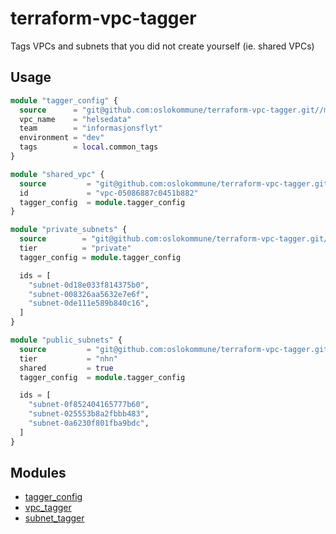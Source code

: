 # terraform-vpc-tagger

Tags VPCs and subnets that you did not create yourself (ie. shared VPCs)

## Usage

```terraform
module "tagger_config" {
  source      = "git@github.com:oslokommune/terraform-vpc-tagger.git//modules/tagger_config?ref=v1"
  vpc_name    = "helsedata"
  team        = "informasjonsflyt"
  environment = "dev"
  tags        = local.common_tags
}

module "shared_vpc" {
  source         = "git@github.com:oslokommune/terraform-vpc-tagger.git//modules/vpc_tagger?ref=v1"
  id             = "vpc-05086887c0451b882"
  tagger_config  = module.tagger_config
}

module "private_subnets" {
  source        = "git@github.com:oslokommune/terraform-vpc-tagger.git//modules/subnet_tagger?ref=v1"
  tier          = "private"
  tagger_config = module.tagger_config

  ids = [
    "subnet-0d18e033f814375b0",
    "subnet-008326aa5632e7e6f",
    "subnet-0de111e589b840c16",
  ]
}

module "public_subnets" {
  source         = "git@github.com:oslokommune/terraform-vpc-tagger.git//modules/subnet_tagger?ref=v1"
  tier           = "nhn"
  shared         = true
  tagger_config  = module.tagger_config

  ids = [
    "subnet-0f852404165777b60",
    "subnet-025553b8a2fbbb483",
    "subnet-0a6230f801fba9bdc",
  ]
}
```

## Modules

 - [tagger_config](/modules/tagger_config/)
 - [vpc_tagger](/modules/vpc_tagger/)
 - [subnet_tagger](/modules/subnet_tagger/)
